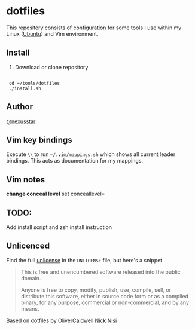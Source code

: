 # dotfiles

This repository consists of configuration for some tools I use within my Linux ([Ubuntu][]) and Vim environment.

## Install

1. Download or clone repository

```

 cd ~/tools/dotfiles
 ./install.sh

```


## Author

[ @nexusstar ][]


## Vim key bindings

Execute `\\` to run `~/.vim/mappings.sh` which shows all current leader bindings. This acts as documentation for my mappings.

## Vim notes
  __change conceal level__
  set conceallevel=

## TODO:

Add install script and zsh install instruction

## Unlicenced

Find the full [unlicense][] in the `UNLICENSE` file, but here's a snippet.

>This is free and unencumbered software released into the public domain.
>
>Anyone is free to copy, modify, publish, use, compile, sell, or distribute this software, either in source code form or as a compiled binary, for any purpose, commercial or non-commercial, and by any means.

  Based on dotfiles by 
  [OliverCaldwell][]
  [Nick Nisi][]

[@nexusstar]: https://github.com/nexusstar/dotfiles
[OliverCaldwell]: https://twitter.com/OliverCaldwell
[Nick Nisi]: https://github.com/nicknisi/dotfiles
[the unlicence]: http://unlicense.org/
[vim-plug]: https://github.com/junegunn/vim-plug
[YouCompleteMe]:https://github.com/Valloric/YouCompleteMe
[vim-syntax-expand]:https://github.com/Wolfy87/vim-syntax-expand
[unlicense]:UNLICENSE
[Ubuntu]: http://www.ubuntu.com/
